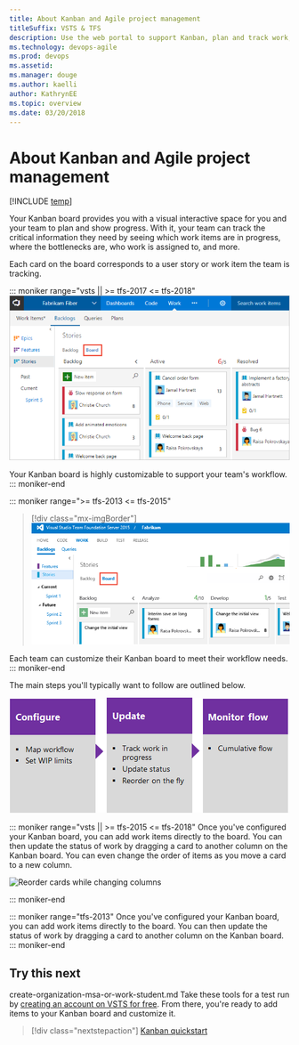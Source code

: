 ```yaml
---
title: About Kanban and Agile project management
titleSuffix: VSTS & TFS
description: Use the web portal to support Kanban, plan and track work, and monitor progress in Visual Studio Team Services & Team Foundation Server   
ms.technology: devops-agile
ms.prod: devops
ms.assetid:  
ms.manager: douge
ms.author: kaelli
author: KathrynEE
ms.topic: overview
ms.date: 03/20/2018
---
```


# About Kanban and Agile project management 

[!INCLUDE [temp](../_shared/version-vsts-tfs-all-versions.md)]
 
Your Kanban board provides you with a visual interactive space for you and your team to plan and show progress. With it, your team can track the critical information they need by seeing which work items are in progress, where the bottlenecks are, who work is assigned to, and more.

Each card on the board corresponds to a user story or work item the team is tracking.

::: moniker range="vsts || >= tfs-2017 <= tfs-2018"
![Kanban board, Agile template](_img/kanban-basics-intro.png) 

Your Kanban board is highly customizable to support your team's workflow. 
::: moniker-end

::: moniker range=">= tfs-2013 <= tfs-2015"
> [!div class="mx-imgBorder"]  
> ![TFS 2015, Kanban board, Agile template](_img/overview/kanban-basics-intro-tfs.png) 

Each team can customize their Kanban board to meet their workflow needs. 
::: moniker-end


The main steps you'll typically want to follow are outlined below. 

[![Configure Kanban board](../backlogs/_img/overview/gs-planning-configure-kanban.png)](kanban-basics.md)[![Update the Kanban board](../backlogs/_img/overview/gs-planning-track-kanban.png)](kanban-basics.md)[![Monitor progress](../backlogs/_img/overview/gs-planning-monitor-kanban.png)](../../report/dashboards/cumulative-flow.md)

::: moniker range="vsts || >= tfs-2015 <= tfs-2018"
Once you've configured your Kanban board, you can add work items directly to the board. You can then update the status of work by dragging a card to another column on the Kanban board. You can even change the order of items as you move a card to a new column.   

![Reorder cards while changing columns](https://i3-vso.sec.s-msft.com/dynimg/IC822185.gif)

::: moniker-end

::: moniker range="tfs-2013"
Once you've configured your Kanban board, you can add work items directly to the board. You can then update the status of work by dragging a card to another column on the Kanban board. 
::: moniker-end

## Try this next  
create-organization-msa-or-work-student.md
Take these tools for a test run by [creating an account on VSTS for free](../../organizations/accounts/create-organization-msa-or-work-student.md). From there, you're ready to add items to your Kanban board and customize it. 

> [!div class="nextstepaction"]
> [Kanban quickstart](kanban-quickstart.md)  
  


 




 